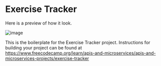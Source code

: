# Exercise Tracker


Here is a preview of how it look.

![image](https://github.com/blackanthony14/Exercisetracker/assets/51206605/485ffbe8-d94c-484a-84c1-3a5b84284a96)


This is the boilerplate for the Exercise Tracker project. Instructions for building your project can be found at https://www.freecodecamp.org/learn/apis-and-microservices/apis-and-microservices-projects/exercise-tracker
